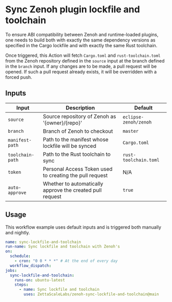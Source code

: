 # Sync Zenoh plugin lockfile and toolchain

To ensure ABI compatibility between Zenoh and runtime-loaded plugins, one needs
to build both with exactly the same dependency versions as specified in the
Cargo lockfile and with exactly the same Rust toolchain.

Once triggered, this Action will fetch `Cargo.toml` and `rust-toolchain.toml`
from the Zenoh repository defined in the `source` input at the branch defined in
the `branch` input. If any changes are to be made, a pull request will be
opened. If such a pull request already exists, it will be overridden with a forced push.

## Inputs

| Input            | Description                                               | Default               |
| ---------------- | --------------------------------------------------------- | --------------------- |
| `source`         | Source repository of Zenoh as '{owner}/{repo}'            | `eclipse-zenoh/zenoh` |
| `branch`         | Branch of Zenoh to checkout                               | `master`              |
| `manifest-path`  | Path to the manifest whose lockfile will be synced        | `Cargo.toml`          |
| `toolchain-path` | Path to the Rust toolchain to sync                        | `rust-toolchain.toml` |
| `token`          | Personal Access Token used to creating the pull request   | N/A                   |
| `auto-approve`   | Whether to automatically approve the created pull request | `true`                |

## Usage

This workflow example uses default inputs and is triggered both manually and nightly.

```yml
name: sync-lockfile-and-toolchain
run-name: Sync lockfile and toolchain with Zenoh's
on:
  schedule: 
    - cron: "0 0 * * *" # At the end of every day
  workflow_dispatch:
jobs:
  sync-lockfile-and-toolchain:
    runs-on: ubuntu-latest
    steps:
      - name: Sync lockfile and toolchain
        uses: ZettaScaleLabs/zenoh-sync-lockfile-and-toolchain@main
```

